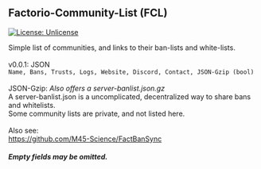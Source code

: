 ## Factorio-Community-List (FCL)
[![License: Unlicense](https://img.shields.io/badge/license-Unlicense-blue.svg)](http://unlicense.org/)

Simple list of communities, and links to their ban-lists and white-lists.<br>
<br>
v0.0.1: JSON<br>
`Name, Bans, Trusts, Logs, Website, Discord, Contact, JSON-Gzip (bool)`<br>
<br>
JSON-Gzip: *Also offers a server-banlist.json.gz*<br>
A server-banlist.json is a uncomplicated, decentralized way to share bans and whitelists.<br>
Some community lists are private, and not listed here.<br>
<br>
Also see:<br>
https://github.com/M45-Science/FactBanSync<br>
#### *Empty fields may be omitted.*<br>
